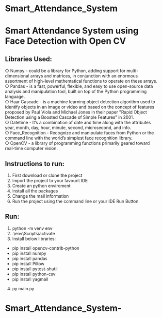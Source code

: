 # Smart_Attendance_System
# Smart Attendance System using Face Detection with Open CV

## Libraries Used:
○ Numpy - could be a library for Python, adding support for multi-dimensional arrays and
matrices, in conjunction with an enormous assortment of high-level mathematical functions to
operate on these arrays. \
○ Pandas - is a fast, powerful, flexible, and easy to use open-source data analysis and
manipulation tool, built on top of the Python programming language. \
○ Haar Cascade - is a machine learning object detection algorithm used to identify objects in
an image or video and based on the concept of features proposed by Paul Viola and Michael
Jones in their paper "Rapid Object Detection using a Boosted Cascade of Simple Features" in
2001. \
○ Datetime - It’s a combination of date and time along with the attributes year, month, day,
hour, minute, second, microsecond, and info. \
○ Face_Recognition - Recognize and manipulate faces from Python or the command line
with the world’s simplest face recognition library. \
○ OpenCV - a library of programming functions primarily geared toward real-time
computer vision.

## Instructions to run:
1. First download or clone the project
2. Import the project to your favourit IDE
3. Create an python enviroment
4. Install all the packages
5. Change the mail information
6. Run the project using the command line or your IDE Run Button

## Run:
1. python -m venv env
2. .\env\Scripts\activate
3. Install below libraries:
- pip install opencv-contrib-python
- pip install numpy
- pip install pandas
- pip install Pillow
- pip install pytest-shutil
- pip install python-csv
- pip install yagmail
4. py main.py 
# Smart_Attendance_System-
